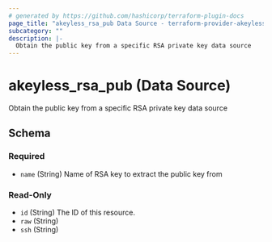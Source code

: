 ```yaml
---
# generated by https://github.com/hashicorp/terraform-plugin-docs
page_title: "akeyless_rsa_pub Data Source - terraform-provider-akeyless"
subcategory: ""
description: |-
  Obtain the public key from a specific RSA private key data source
---
```


# akeyless_rsa_pub (Data Source)

Obtain the public key from a specific RSA private key data source



<!-- schema generated by tfplugindocs -->
## Schema

### Required

- `name` (String) Name of RSA key to extract the public key from

### Read-Only

- `id` (String) The ID of this resource.
- `raw` (String)
- `ssh` (String)


